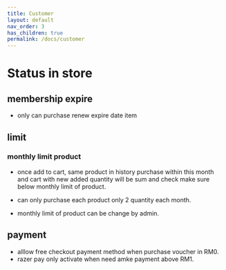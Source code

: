 ```yaml
---
title: Customer
layout: default
nav_order: 3
has_children: true
permalink: /docs/customer
---
```


# Status in store

## membership expire
- only can purchase renew expire date item



## limit
### monthly limit product 
- once add to cart, same product in history purchase within this month and cart with new added quantity will be sum and check make sure below monthly limit of product.

- can only purchase each product only 2 quantity each month.
- monthly limit of product can be change by admin.

## payment

- alllow free checkout payment method when purchase voucher in RM0.
- razer pay only activate when need amke payment above RM1.
